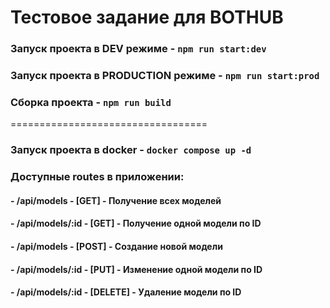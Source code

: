 # Тестовое задание для BOTHUB


### Запуск проекта в DEV режиме - ``` npm run start:dev ```
### Запуск проекта в PRODUCTION режиме - ``` npm run start:prod ```
### Сборка проекта - ``` npm run build ```

==================================

### Запуск проекта в docker - ``` docker compose up -d ```

### Доступные routes в приложении: 
   #### - /api/models - [GET] - Получение всех моделей
   #### - /api/models/:id - [GET] - Получение одной модели по ID 
   #### - /api/models - [POST] - Создание новой модели 
   #### - /api/models/:id - [PUT] - Изменение одной модели по ID 
   #### - /api/models/:id - [DELETE] - Удаление модели по ID 